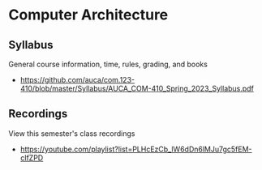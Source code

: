 Computer Architecture
=====================

## Syllabus

General course information, time, rules, grading, and books

* <https://github.com/auca/com.123-410/blob/master/Syllabus/AUCA_COM-410_Spring_2023_Syllabus.pdf>

## Recordings

View this semester's class recordings

* <https://youtube.com/playlist?list=PLHcEzCb_lW6dDn6lMJu7gc5fEM-clfZPD>
